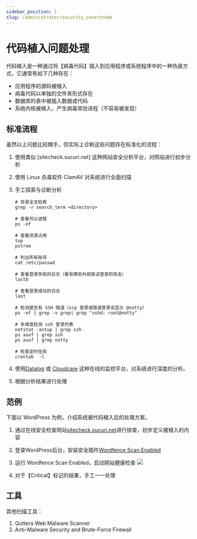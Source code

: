 ```yaml
---
sidebar_position: 1
slug: /administrator/security_insertcode
---
```


# 代码植入问题处理

代码植入是一种通过将【病毒代码】插入到应用程序或系统程序中的一种伪装方式，它通常有如下几种存在：  

* 应用程序的源码被植入
* 病毒代码以单独的文件夹形式存在
* 数据库的表中被插入数据或代码
* 系统内核被植入，产生病毒常驻进程（不容易被发现）

## 标准流程

虽然以上问题比较棘手，但实际上诊断这些问题存在标准化的流程：

1. 使用类似 [sitecheck.sucuri.net] 这种网站安全分析平台，对网站进行初步分析

2. 使用 Linux 杀毒软件 ClamAV 对系统进行全面扫描

3. 手工探索与诊断分析
   ```
   # 目录全文检索
   grep -r search_term <directory>
   
   # 查看可以进程
   ps -ef
   
   # 查看资源占用
   top
   pstree
   
   # 列出所有账号
   cat /etc/passwd
   
   # 查看登录失败的日志（看有哪些外部尝试登录的攻击）
   lastb
   
   # 查看登录成功的日志
   last
   
   # 检测是否有 SSH 隧道（scp 登录或隧道登录会显示 @notty）
   ps -ef | grep -v grep| grep "sshd: root@notty"
   
   # 多维度检测 ssh 登录列表
   netstat -antup | grep ssh
   ps auxf | grep ssh
   ps auxf | grep notty
   
   # 检查定时任务
   crontab  -l
   ```
4. 使用[Datalog](https://www.datadoghq.com/) 或 [Cloudcare](https://www.cloudcare.cn/) 这种在线的监控平台，对系统进行深度的分析。
5. 根据分析结果进行处理 

## 范例

下面以 WordPress 为例，介绍系统被代码植入后的处理方案。  

1. 通过在线安全检查网站[sitecheck.sucuri.net](https://sitecheck.sucuri.net)进行排查，初步定义被植入的内容

3. 登录WordPress后台，安装安全插件[Wordfence Scan Enabled](https://wordpress.org/plugins/wordfence/)

5. 运行 Wordfence Scan Enabled，启动网站健康检查
   ![](https://libs.websoft9.com/Websoft9/DocsPicture/en/wordpress/wordpress-wordfence-websoft9.png)
   
4. 对于【Critical】标记的结果，手工一一处理

## 工具

其他扫描工具：

1. Quttera Web Malware Scanner 
2. Anti-Malware Security and Brute-Force Firewall 
